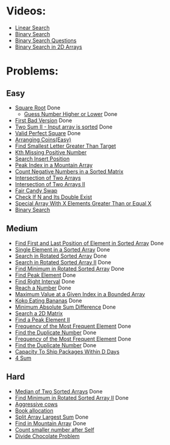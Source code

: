 # Videos:
- [Linear Search](https://youtu.be/_HRA37X8N_Q)
- [Binary Search](https://youtu.be/f6UU7V3szVw)
- [Binary Search Questions](https://youtu.be/W9QJ8HaRvJQ)
- [Binary Search in 2D Arrays](https://youtu.be/enI_KyGLYPo)

# Problems:

## Easy
- [Square Root](https://leetcode.com/problems/sqrtx/) Done
  - [Guess Number Higher or Lower](https://leetcode.com/problems/guess-number-higher-or-lower/) Done
- [First Bad Version](https://leetcode.com/problems/first-bad-version/) Done
- [Two Sum II - Input array is sorted](https://leetcode.com/problems/two-sum-ii-input-array-is-sorted/) Done
- [Valid Perfect Square](https://leetcode.com/problems/valid-perfect-square/) Done
- [Arranging Coins(Easy)](https://leetcode.com/problems/arranging-coins/)
- [Find Smallest Letter Greater Than Target](https://leetcode.com/problems/find-smallest-letter-greater-than-target/)
- [Kth Missing Positive Number](https://leetcode.com/problems/kth-missing-positive-number/)
- [Search Insert Position](https://leetcode.com/problems/search-insert-position/)
- [Peak Index in a Mountain Array](https://leetcode.com/problems/peak-index-in-a-mountain-array/)
- [Count Negative Numbers in a Sorted Matrix](https://leetcode.com/problems/count-negative-numbers-in-a-sorted-matrix/)
- [Intersection of Two Arrays](https://leetcode.com/problems/intersection-of-two-arrays/)
- [Intersection of Two Arrays II](https://leetcode.com/problems/intersection-of-two-arrays-ii/)
- [Fair Candy Swap](https://leetcode.com/problems/fair-candy-swap/)
- [Check If N and Its Double Exist](https://leetcode.com/problems/check-if-n-and-its-double-exist/)
- [Special Array With X Elements Greater Than or Equal X](https://leetcode.com/problems/special-array-with-x-elements-greater-than-or-equal-x/)
- [Binary Search](https://leetcode.com/problems/binary-search/)

## Medium
- [Find First and Last Position of Element in Sorted Array](https://leetcode.com/problems/find-first-and-last-position-of-element-in-sorted-array/) Done
- [Single Element in a Sorted Array](https://leetcode.com/problems/single-element-in-a-sorted-array/) Done
- [Search in Rotated Sorted Array](https://leetcode.com/problems/search-in-rotated-sorted-array/) Done
- [Search in Rotated Sorted Array II](https://leetcode.com/problems/search-in-rotated-sorted-array-ii/) Done 
- [Find Minimum in Rotated Sorted Array](https://leetcode.com/problems/find-minimum-in-rotated-sorted-array/) Done
- [Find Peak Element](https://leetcode.com/problems/find-peak-element/) Done
- [Find Right Interval](https://leetcode.com/problems/find-right-interval/) Done
- [Reach a Number](https://leetcode.com/problems/reach-a-number/) Done
- [Maximum Value at a Given Index in a Bounded Array](https://leetcode.com/problems/maximum-value-at-a-given-index-in-a-bounded-array/) 
- [Koko Eating Bananas](https://leetcode.com/problems/koko-eating-bananas/) Done
- [Minimum Absolute Sum Difference](https://leetcode.com/problems/minimum-absolute-sum-difference/) Done
- [Search a 2D Matrix](https://leetcode.com/problems/search-a-2d-matrix/)
- [Find a Peak Element II](https://leetcode.com/problems/find-a-peak-element-ii/)
- [Frequency of the Most Frequent Element](https://leetcode.com/problems/frequency-of-the-most-frequent-element/) Done
- [Find the Duplicate Number](https://leetcode.com/problems/find-the-duplicate-number/) Done
- [Frequency of the Most Frequent Element](https://leetcode.com/problems/frequency-of-the-most-frequent-element/) Done
- [Find the Duplicate Number](https://leetcode.com/problems/find-the-duplicate-number/) Done
- [Capacity To Ship Packages Within D Days](https://leetcode.com/problems/capacity-to-ship-packages-within-d-days/) 
- [4 Sum](https://leetcode.com/problems/4sum/)

## Hard
- [Median of Two Sorted Arrays](https://leetcode.com/problems/median-of-two-sorted-arrays/) Done
- [Find Minimum in Rotated Sorted Array II](https://leetcode.com/problems/find-minimum-in-rotated-sorted-array-ii/) Done
- [Aggressive cows](https://www.spoj.com/problems/AGGRCOW/) 
- [Book allocation](https://www.geeksforgeeks.org/allocate-minimum-number-pages/) 
- [Split Array Largest Sum](https://leetcode.com/problems/split-array-largest-sum/) Done
- [Find in Mountain Array](https://leetcode.com/problems/find-in-mountain-array/) Done
- [Count smaller number after Self](https://leetcode.com/problems/count-of-smaller-numbers-after-self/) 
- [Divide Chocolate Problem](https://curiouschild.github.io/leetcode/2019/06/21/divide-chocolate.html)
